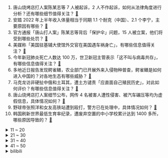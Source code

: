 1. 唐山烧烤店打人案陈某志等 7 人被起诉，2 人不作起诉，如何从法律角度进行分析？还有哪些细节值得关注？ [:link:](https://www.zhihu.com/question/550480977)
2. 安踏 2022 年上半年收入体量相当于同期 1.1 个耐克（中国）、2.1 个李宁，主要原因有哪些？ [:link:](https://www.zhihu.com/question/549774855)
3. 官方通报「唐山打人案」陈某志等背后「保护伞」问题，15 人被立案，他们将受到哪些处罚？ [:link:](https://www.zhihu.com/question/550483196)
4. 美媒称「美国驻基辅大使馆外交官在美国遇车祸身亡」，有哪些信息值得关注？ [:link:](https://www.zhihu.com/question/550402350)
5. 今年新冠肺炎死亡人数达 100 万，世卫新冠主管表示「这不叫与病毒共存」，有哪些信息值得关注？ [:link:](https://www.zhihu.com/question/550414737)
6. 多地近日报告发现鳄雀鳝，农业部门已开展外来入侵物种普查，鳄雀鳝是如何进入中国的？对各地生态有哪些威胁？ [:link:](https://www.zhihu.com/question/550397901)
7. 马克龙访非硬扯中俄和土耳其，遭土方谴责「应直面自己殖民历史」，对此如何评价？有哪些信息值得关注？ [:link:](https://www.zhihu.com/question/550418094)
8. 唐山烧烤店打人案细节公布，网传 4 名被害人遭性侵害、被汽车碾压等均为虚假信息，具体情况如何？ [:link:](https://www.zhihu.com/question/550483759)
9. 野球帝张照洋和女友高铁站遭到殴打，警方已在处理中，具体情况如何？ [:link:](https://www.zhihu.com/question/550053108)
10. 韩国刷新世界最低生育率纪录，遭废弃空置的中小学校累计达到 1400 多所，哪些原因导致的？ [:link:](https://www.zhihu.com/question/550405917)
<details>
<summary>11 ~ 20</summary>

11. 约翰斯·霍普金斯大学数据显示，全球新冠累计确诊病例超过 6 亿例，这意味着什么？全球疫情形势如何？ [:link:](https://www.zhihu.com/question/550359494)
12. 唐山打人案最新通报显示，陈某志等 28 名被告人长期纠集在一起，形成恶势力组织，具体情况如何？ [:link:](https://www.zhihu.com/question/550481178)
13. 《原神》角色池有一半概率会歪，你们对此有什么看法？ [:link:](https://www.zhihu.com/question/550243296)
14. 河北张家口霜冻来袭气温逼近 0℃，农户称「12 亩西葫芦被冻死」，当地情况如何？有哪些补救措施？ [:link:](https://www.zhihu.com/question/550420738)
15. 大学和室友想选的课不一样怎么办？ [:link:](https://www.zhihu.com/question/550461986)
16. 网红城市杭州学区房 6.8 万/㎡ 成交，与去年最高成交单价超 12 万相比几乎腰斩，哪些原因造成的？ [:link:](https://www.zhihu.com/question/550379031)
17. 孩子写作业必须要陪吗？ [:link:](https://www.zhihu.com/question/548984996)
18. 2022 赛季 F1 比利时大奖赛维斯塔潘夺冠，佩雷兹第二，赛恩斯第三，如何评价本场比赛？ [:link:](https://www.zhihu.com/question/550429861)
19. 如何看待哈工大学生为了保研加分出现明确禁止的一稿多投现象，是否存在带加分的情况？ [:link:](https://www.zhihu.com/question/550446037)
20. 8 月 27 日比特币价格直线暴跌，跌破 2 万美元关口，发生了什么？虚拟货币未来走势如何？ [:link:](https://www.zhihu.com/question/550379027)
</details>
<details>
<summary>21 ~ 30</summary>

21. 普通人应该知道哪些法律常识？ [:link:](https://www.zhihu.com/question/19844498)
22. 欧盟第一煤炭大国波兰，民众开始排队买煤，对俄罗斯实施煤炭禁运的欧盟各国能否支撑过这一个冬天？ [:link:](https://www.zhihu.com/question/550417843)
23. 面对新型人贩子骗局——男人让你拿卫生巾给他女厕的妻子，该如何拒绝或自救? [:link:](https://www.zhihu.com/question/550113998)
24. 2022 LPL 夏季总决赛 TES 再战 JDG 谁能赢？ [:link:](https://www.zhihu.com/question/550428432)
25. 首尔一高中因生源不足即将关闭，韩国空置中小学校已达 1400 多所，韩国学龄人口减少原因是什么？ [:link:](https://www.zhihu.com/question/550301505)
26. 通勤时间一个小时上班，你能坚持多久？ [:link:](https://www.zhihu.com/question/547635363)
27. 插画师朋友觉得ai会让自己失业，我该怎么安慰和开导他？ [:link:](https://www.zhihu.com/question/549901729)
28. 《隐入尘烟》看完后大家有什么观后感？ [:link:](https://www.zhihu.com/question/542642688)
29. 日本承诺未来三年援助非洲 300 亿美元以对抗中俄，如何评价这一承诺？非洲为何成了「外交竞赛」的重点？ [:link:](https://www.zhihu.com/question/550379084)
30. 中了五千万你会立马离职吗？ [:link:](https://www.zhihu.com/question/333864736)
</details>
<details>
<summary>31 ~ 40</summary>

31. 东部战区回应美舰过航台湾海峡「随时做好挫败任何挑衅准备」，哪些信息值得关注？ [:link:](https://www.zhihu.com/question/550392947)
32. 为什么《西游记》中泾河龙王因为擅改雨量就被玉帝处罚，而虎鹿羊三妖就可以随便求雨？ [:link:](https://www.zhihu.com/question/501838650)
33. 为什么有些人踏入社会多年依然没学会人情世故？ [:link:](https://www.zhihu.com/question/541877426)
34. 大学新生要不要加入学生会？ [:link:](https://www.zhihu.com/question/550297017)
35. 2022 年女排亚洲杯半决赛，中国女排 3:2 战胜泰国女排，如何评价本场的表现？ [:link:](https://www.zhihu.com/question/550421593)
36. 游戏行业是不是浪费生产力? [:link:](https://www.zhihu.com/question/548000802)
37. 30岁想成为作家还来得及吗？ [:link:](https://www.zhihu.com/question/549465736)
38. 游戏《原神》抽卡抽3.0钟离还是3.1妮露？ [:link:](https://www.zhihu.com/question/549964452)
39. 接触MBTI后，你有碰到过哪些让你醍醐灌顶的理念？ [:link:](https://www.zhihu.com/question/549007916)
40. 想考证/学习，但动力不够，动不动就摆烂，怎么办？ [:link:](https://www.zhihu.com/question/549581993)
</details>
<details>
<summary>41 ~ 50</summary>

41. 学历带给我们的究竟是什么？ [:link:](https://www.zhihu.com/question/548845805)
42. 安陵容嗓子哑了后被重新宠幸的那晚，为何要用哑掉的嗓子唱「江南和采莲，莲叶何田田」？唱这段有何意义？ [:link:](https://www.zhihu.com/question/357314433)
43. 如何评价赵雷的新专辑《署前街少年》？ [:link:](https://www.zhihu.com/question/549694544)
44. 价格标签失踪、一支中性笔卖 55 元，如何看待这种「文具刺客」现象？你被刺到了吗？ [:link:](https://www.zhihu.com/question/550370662)
45. 官方通报唐山打人案四名被害者中两人构成轻伤二级，另有两人构成轻微伤。「轻伤二级」的标准是什么? [:link:](https://www.zhihu.com/question/550491721)
46. 有一个哥哥是一种怎样的体验？ [:link:](https://www.zhihu.com/question/30826064)
47. 高中努力有用吗? [:link:](https://www.zhihu.com/question/550417565)
48. 内心的充实从何而来？ [:link:](https://www.zhihu.com/question/64647085)
49. 怎样准备教资考试呢？ [:link:](https://www.zhihu.com/question/485237734)
50. 初一初二没好好学初三还有机会吗? [:link:](https://www.zhihu.com/question/549832759)
</details><details>
<summary>bilibili</summary>

1. ⚡ 梗 王 但 爽 文 版  ⚡ [:link:](//www.bilibili.com/video/BV1WB4y147MU)
2. 一个县的小姐姐，她真的会噶我。 [:link:](//www.bilibili.com/video/BV1qd4y1d7po)
3. MC让我泪流满面 [:link:](//www.bilibili.com/video/BV1jd4y197QN)
4. 唐僧要是有我这速度，早上西天了 [:link:](//www.bilibili.com/video/BV1wD4y167Wx)
5. 【warma】来聊聊我的老家长沙【杂谈/第三期】 [:link:](//www.bilibili.com/video/BV1Tt4y1E7qz)
6. 《原神》过场动画-「花神之舞」 [:link:](//www.bilibili.com/video/BV13B4y1474S)
7. 为什么要给卢旺达总统颁发门垫子？【神奇组织01】 [:link:](//www.bilibili.com/video/BV13W4y1t7pE)
8. 1000块vs100万的小提琴！哪一个比较猛？！ [:link:](//www.bilibili.com/video/BV1nB4y1x7DN)
9. 【TF家族】TF少年进化论第六期——《陆》（舞台篇） [:link:](//www.bilibili.com/video/BV1sG4y1k7TJ)
10. 史上第一！400小时画完世界上所有软骨鱼（鲨鱼）图鉴！ [:link:](//www.bilibili.com/video/BV1MB4y157WM)
<details>
<summary>11 ~ 20</summary>

11. 鉴定网络热门美食 宫廷名菜《三不沾》浮躁的人看不完这段视频 [:link:](//www.bilibili.com/video/BV1Dd4y1d7hQ)
12. “我不会错过你的！” [:link:](//www.bilibili.com/video/BV1kV4y1W7EB)
13. 又 甘 又 刻，叮叮当当舞！ ❤️ 【咬人猫】 [:link:](//www.bilibili.com/video/BV19B4y1374d)
14. 超级牛马（2） [:link:](//www.bilibili.com/video/BV1Xa41197ys)
15. 崩坏3「纯真梦歌」线上音乐会 [:link:](//www.bilibili.com/video/BV1ad4y1d7Kk)
16. 这才是中国的神仙！！ [:link:](//www.bilibili.com/video/BV1CG411V76Z)
17. 从他违抗生命本能的那一刻起，就已不能称之为机械了 [:link:](//www.bilibili.com/video/BV1HB4y1475C)
18. 不是我踢最后一脚晚上都睡不着 [:link:](//www.bilibili.com/video/BV1Ua411G7VL)
19. 这是...我可以看的吗？！2022年10月新番导视！【泛式】 [:link:](//www.bilibili.com/video/BV1rW4y18743)
20. 千万不要给孩子买长颈鹿 [:link:](//www.bilibili.com/video/BV1ag411D7Zy)
</details>
<details>
<summary>21 ~ 30</summary>

21. 细思极恐... 拐卖妇女的各种套路： [:link:](//www.bilibili.com/video/BV1wG411t7uC)
22. 人 形 自 走 嘴 炮 [:link:](//www.bilibili.com/video/BV1914y1x7Nr)
23. 结婚了 结婚了 新郎就是我 [:link:](//www.bilibili.com/video/BV1fG4y1r75T)
24. 【22娘×33娘】白嫖使我快乐！ [:link:](//www.bilibili.com/video/BV1DP41157QV)
25. 【原神】刻晴：我要当T0！当一个没人会看不起的T0！ [:link:](//www.bilibili.com/video/BV1vY4y1F79J)
26. 【泠鸢×嘉然】合作单曲《我们快出发》元气上线（欢迎二创） [:link:](//www.bilibili.com/video/BV1Rd4y1d72K)
27. 猫德学院关于被遗弃猫咪的声明 [:link:](//www.bilibili.com/video/BV1aB4y1x77L)
28. 7.6亿中国农民不需要被赞美 [:link:](//www.bilibili.com/video/BV1uV4y1W7Es)
29. 帝国覆灭之夜，苏德战场最终决战：柏林会战【历史调研室】 [:link:](//www.bilibili.com/video/BV1Qd4y1d7px)
30. 冰镇水泥？居然这么好喝？ [:link:](//www.bilibili.com/video/BV1yG4y1r77N)
</details>
<details>
<summary>31 ~ 40</summary>

31. 等位200桌排队8小时，这样的火锅值不值得去吃【您赞我来排ep01-鸿姐老火锅】 [:link:](//www.bilibili.com/video/BV1Ae4y1Z7Rw)
32. 艺术有毒｜中国巨型机械艺术装置第一人肖将军 [:link:](//www.bilibili.com/video/BV1eW4y1878w)
33. 即使默默无闻，即使没有掌声，即使是白干，但这就是热爱啊 [:link:](//www.bilibili.com/video/BV1hG41147WC)
34. 军训快结束，给带伙露一手 [:link:](//www.bilibili.com/video/BV1Yg411r7gk)
35. 最好的祝福不是祝你功成名就，而是想你健康平安！ [:link:](//www.bilibili.com/video/BV1Le4y1Z79n)
36. 请我的好友们来吃满汉全席！除了我自己大家都很满意！ [:link:](//www.bilibili.com/video/BV13t4y1E7tE)
37. 【刘惜君 × 雾里】清冷声线诉无常，拨开迷雾见生息 [:link:](//www.bilibili.com/video/BV1KN4y1c7fW)
38. “以火灭火”？！海尔兄弟没有骗我！ [:link:](//www.bilibili.com/video/BV1VD4y167rS)
39. 《鱼香肉丝》一道让你无法拒绝的美味家常菜！ [:link:](//www.bilibili.com/video/BV1rd4y1A7vY)
40. 这螃蟹伤害咋这么高啊！一刀就秒了！！！ [:link:](//www.bilibili.com/video/BV1ZB4y1x7go)
</details>
<details>
<summary>41 ~ 50</summary>

41. TWICE最新回归曲Talk that Talk MV+打歌舞台合集(更至220827) [:link:](//www.bilibili.com/video/BV1Xd4y1d7qJ)
42. “今 天，我 的 DNA 彻 底 崩 溃 了！” [:link:](//www.bilibili.com/video/BV1YW4y187mt)
43. 《最喜欢的一集》 [:link:](//www.bilibili.com/video/BV1yV4y1W7Uk)
44. 【emoji】抽 象 小 卖 部 吸 螺 篇 [:link:](//www.bilibili.com/video/BV1rg411r7BU)
45. 那里本没有路，那里原也没有灯，却有微光筑起的“防火长城” [:link:](//www.bilibili.com/video/BV1yd4y1d7ss)
46. 当你有个笑点低的朋友！！！ [:link:](//www.bilibili.com/video/BV1gT411F7y4)
47. 史上用料最扎实的章鱼小丸子！！竟然一口爆浆…… [:link:](//www.bilibili.com/video/BV1vG4y1k7kS)
48. 须弥探索现状 [:link:](//www.bilibili.com/video/BV1Aa411o743)
49. 原神3.0必看！高等元素论史上最强教程，草系反应全面解析 [:link:](//www.bilibili.com/video/BV1we4y1Z7Yv)
50. 这温州牛排，超出我认知了。 [:link:](//www.bilibili.com/video/BV1JU4y167nG)
</details>
<details>
<summary>51 ~ 60</summary>

51. 20年前的世界级动画神作，【星际宝贝】大结局到底是什么？ [:link:](//www.bilibili.com/video/BV1CP41157LH)
52. 法律，栓条狗都能学 [:link:](//www.bilibili.com/video/BV1dY4y1M7WU)
53. 《原神》这才是真正的隐藏任务，可获得40原石 [:link:](//www.bilibili.com/video/BV1oP41157wr)
54. 教一岁多的儿子唱《孤勇者》，出门能对上暗号么？？ [:link:](//www.bilibili.com/video/BV14N4y1c76h)
55. 【原神】米哈游竟然夹带这么多私货!露出鸡脚被我发现了吧！ [:link:](//www.bilibili.com/video/BV15a411R7kq)
56. 流落街头，含泪干饭，启程南极前最后的夜晚【南极日全食第二集】 [:link:](//www.bilibili.com/video/BV1xV4y1H7wN)
57. 还原《食神》，皇帝炒饭！猪猪良心出品！ [:link:](//www.bilibili.com/video/BV1EW4y187RF)
58. 新 概 念 探 店，我们居然吃到了... 【第一期】 [:link:](//www.bilibili.com/video/BV1jt4y1E7bg)
59. 如何让情侣 反 目 成 仇 ！? [:link:](//www.bilibili.com/video/BV1Sa411G73r)
60. 当你说了脏话就会「原地爆炸」!!？ [:link:](//www.bilibili.com/video/BV1hU4y167cQ)
</details>
<details>
<summary>61 ~ 70</summary>

61. 突如其来的专业，让人笑不活了！#非物质文化遗产 #搞笑 [:link:](//www.bilibili.com/video/BV1Tt4y1n7iB)
62. 1998年的中国发生了什么？【激荡四十年·1998】 [:link:](//www.bilibili.com/video/BV1214y1x7k1)
63. 七年长跑，我求婚了，在鲸鱼的见证下 [:link:](//www.bilibili.com/video/BV1MU4y167Ci)
64. 《防护级别很高》的一把锁 [:link:](//www.bilibili.com/video/BV1uD4y167EX)
65. 进城两天，李师师加重了我的精神内耗！《水浒传》P36 [:link:](//www.bilibili.com/video/BV1Qa411G77X)
66. 起初，你只是在路边救了一个女孩 [:link:](//www.bilibili.com/video/BV1bd4y1A7Me)
67. 儿子非要在家长会上展示才艺.... [:link:](//www.bilibili.com/video/BV1SP41157fr)
68. 这也许是我对这片山水做的最后一件事情了！ [:link:](//www.bilibili.com/video/BV1de4y1f7rK)
69. 骗小孩钱有这么难吗？ [:link:](//www.bilibili.com/video/BV1md4y1d7Si)
70. 逃跑？我这是在逃命！！！！ [:link:](//www.bilibili.com/video/BV1yG411V7N6)
</details>
<details>
<summary>71 ~ 80</summary>

71. 秘密基地的秘密电影院茶几下面居然又挖出了一个隐藏空间？ [:link:](//www.bilibili.com/video/BV1UG41147Qh)
72. 【原神】3.0须弥大世界任务解谜/副本开启 合集（持续更新中） [:link:](//www.bilibili.com/video/BV1x14y1x7QX)
73. 【散人】国产恐怖《阴阳锅》 鸳鸯锅的诅咒（完结共6P） [:link:](//www.bilibili.com/video/BV1Gt4y1E7yU)
74. 历时400天，我在实验室养出了人造大脑。 一起来见证干细胞和脑科学的最前沿! [:link:](//www.bilibili.com/video/BV1GW4y1t7H3)
75. 超级大合唱 [:link:](//www.bilibili.com/video/BV1gY4y1u79H)
76. 真的有种无法逃脱的宿命感 [:link:](//www.bilibili.com/video/BV15G4y1k7BA)
77. 你们尽管吃！史莱姆那边我去解释！ [:link:](//www.bilibili.com/video/BV1NB4y147zb)
78. 新生的懵懂行为 [:link:](//www.bilibili.com/video/BV1dV4y1W7zm)
79. 南翔请我吃满汉全席，我决定做一盒猛男都喜欢的琥珀糖给他带过去 [:link:](//www.bilibili.com/video/BV1sd4y1A75h)
80. 这  都  什  么  妖  魔  鬼  怪（十） [:link:](//www.bilibili.com/video/BV1vG41147Zp)
</details>
<details>
<summary>81 ~ 90</summary>

81. 今年生日也给自己做奥利奥夹心蛋糕+粉丝牌拆箱&读评论 [:link:](//www.bilibili.com/video/BV1nN4y1c738)
82. 一款人类玩死自己的末世游戏！人体实验引发全灭惨剧！ [:link:](//www.bilibili.com/video/BV1sW4y1t7qd)
83. 误以为特效的实拍镜头：在钢铁侠的胸口凿洞，用真老虎拍打戏，激光切人竟也是实拍 [:link:](//www.bilibili.com/video/BV1ZV4y1W7S1)
84. 接近三十斤的大火腿保存不当，表面虽只有一个小洞眼，切开后却整只发臭 [:link:](//www.bilibili.com/video/BV1sY4y1F7g1)
85. 男子扑救山火归来，洗澡洗出一缸泥水 [:link:](//www.bilibili.com/video/BV12a411G76z)
86. 原来真的有人能演出小说里面男主角忍俊不禁的样子！ [:link:](//www.bilibili.com/video/BV1XG411V7bV)
87. 【原神】好家伙! 就是你小子篡改我 DNA ？！ [:link:](//www.bilibili.com/video/BV1ut4y1n778)
88. 你那是去的理发店吗？那是创意广告大师！【慧小媛】 [:link:](//www.bilibili.com/video/BV1bW4y1t755)
89. 麻 辣 烫 天 花 板 [:link:](//www.bilibili.com/video/BV1de4y1o7sj)
90. 我妈有想法是好事，但撑着伞我是不太认可的 [:link:](//www.bilibili.com/video/BV1eg411D7b5)
</details>
<details>
<summary>91 ~ 100</summary>

91. 借只鸡回去拍视频 [:link:](//www.bilibili.com/video/BV1xU4y167AR)
92. 张天爱手撕徐开骋，娜扎极速补锤，剧情太阳间了（内含爆笑录音） [:link:](//www.bilibili.com/video/BV1zd4y1A7ms)
93. 你知道吗？一个人一支笔，一个晚上并不能创造一个奇迹 [:link:](//www.bilibili.com/video/BV1WY4y1u7yK)
94. 今天是我的生日 也是我向你求婚的日子 [:link:](//www.bilibili.com/video/BV1k14y1x7Ut)
95. 有些许漫画感吗 [:link:](//www.bilibili.com/video/BV13d4y1d75Z)
96. 家里的贼 都被我穷哭了 [:link:](//www.bilibili.com/video/BV1XG4y1r7Ws)
97. 【危机合约】“尘环行动”全关卡平民攻略！伦蒂尼姆边缘地块18镀层+日替 平民攻略！阵容平民+低练度+语音详解的愉悦攻略！《明日方舟》|魔法Zc目录 [:link:](//www.bilibili.com/video/BV1qB4y1x7Fv)
98. 一口气看完【萌虎重生】，我堂堂猛虎竟被欺负成这样 [:link:](//www.bilibili.com/video/BV1qg411r7jP)
99. 玩家评价最高的《合金弹头3》，究竟隐藏了多少秘密？ [:link:](//www.bilibili.com/video/BV1Q14y1x7mZ)
100. 还 有 谁 [:link:](//www.bilibili.com/video/BV1cP411L7Er)
</details></details>